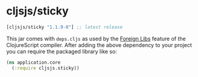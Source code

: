 # cljsjs/sticky

[](dependency)
```clojure
[cljsjs/sticky "1.1.9-0"] ;; latest release
```
[](/dependency)

This jar comes with `deps.cljs` as used by the [Foreign Libs][flibs] feature
of the ClojureScript compiler. After adding the above dependency to your project
you can require the packaged library like so:

```clojure
(ns application.core
  (:require cljsjs.sticky))
```

[flibs]: https://clojurescript.org/reference/packaging-foreign-deps

